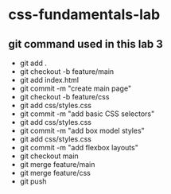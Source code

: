 # css-fundamentals-lab
## git command used in this lab 3
- git add .
- git checkout -b feature/main
- git add index.html
- git commit -m "create main page"
- git checkout -b feature/css
- git add css/styles.css
- git commit -m "add basic CSS selectors"
- git add css/styles.css
- git commit -m "add box model styles"
- git add css/styles.css
- git commit -m "add flexbox layouts"
- git checkout main
- git merge feature/main
- git merge feature/css
- git push